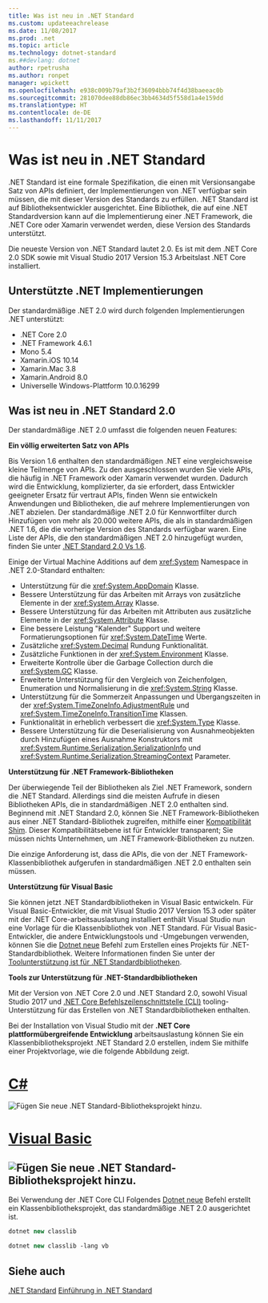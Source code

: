 ```yaml
---
title: Was ist neu in .NET Standard
ms.custom: updateeachrelease
ms.date: 11/08/2017
ms.prod: .net
ms.topic: article
ms.technology: dotnet-standard
ms.##devlang: dotnet
author: rpetrusha
ms.author: ronpet
manager: wpickett
ms.openlocfilehash: e938c009b79af3b2f36094bbb74f4d38baeeac0b
ms.sourcegitcommit: 281070dee88db86ec3bb4634d5f558d1a4e159dd
ms.translationtype: HT
ms.contentlocale: de-DE
ms.lasthandoff: 11/11/2017
---
```

# <a name="whats-new-in-the-net-standard"></a>Was ist neu in .NET Standard

.NET Standard ist eine formale Spezifikation, die einen mit Versionsangabe Satz von APIs definiert, der Implementierungen von .NET verfügbar sein müssen, die mit dieser Version des Standards zu erfüllen. .NET Standard ist auf Bibliotheksentwickler ausgerichtet. Eine Bibliothek, die auf eine .NET Standardversion kann auf die Implementierung einer .NET Framework, die .NET Core oder Xamarin verwendet werden, diese Version des Standards unterstützt.

Die neueste Version von .NET Standard lautet 2.0. Es ist mit dem .NET Core 2.0 SDK sowie mit Visual Studio 2017 Version 15.3 Arbeitslast .NET Core installiert.

## <a name="supported-net-implementations"></a>Unterstützte .NET Implementierungen

Der standardmäßige .NET 2.0 wird durch folgenden Implementierungen .NET unterstützt:

- .NET Core 2.0
- .NET Framework 4.6.1
- Mono 5.4
- Xamarin.iOS 10.14
- Xamarin.Mac 3.8
- Xamarin.Android 8.0
- Universelle Windows-Plattform 10.0.16299

## <a name="whats-new-in-the-net-standard-20"></a>Was ist neu in .NET Standard 2.0
 
Der standardmäßige .NET 2.0 umfasst die folgenden neuen Features:

**Ein völlig erweiterten Satz von APIs**

Bis Version 1.6 enthalten den standardmäßigen .NET eine vergleichsweise kleine Teilmenge von APIs. Zu den ausgeschlossen wurden Sie viele APIs, die häufig in .NET Framework oder Xamarin verwendet wurden. Dadurch wird die Entwicklung, komplizierter, da sie erfordert, dass Entwickler geeigneter Ersatz für vertraut APIs, finden Wenn sie entwickeln Anwendungen und Bibliotheken, die auf mehrere Implementierungen von .NET abzielen. Der standardmäßige .NET 2.0 für Kennwortfilter durch Hinzufügen von mehr als 20.000 weitere APIs, die als in standardmäßigen .NET 1.6, die die vorherige Version des Standards verfügbar waren. Eine Liste der APIs, die den standardmäßigen .NET 2.0 hinzugefügt wurden, finden Sie unter [.NET Standard 2.0 Vs 1.6](https://raw.githubusercontent.com/dotnet/standard/master/docs/versions/netstandard2.0_diff.md). 

Einige der Virtual Machine Additions auf dem <xref:System> Namespace in .NET 2.0-Standard enthalten:

- Unterstützung für die <xref:System.AppDomain> Klasse.
- Bessere Unterstützung für das Arbeiten mit Arrays von zusätzliche Elemente in der <xref:System.Array> Klasse.
- Bessere Unterstützung für das Arbeiten mit Attributen aus zusätzliche Elemente in der <xref:System.Attribute> Klasse.
- Eine bessere Leistung "Kalender" Support und weitere Formatierungsoptionen für <xref:System.DateTime> Werte.
- Zusätzliche <xref:System.Decimal> Rundung Funktionalität.
- Zusätzliche Funktionen in der <xref:System.Environment> Klasse.
- Erweiterte Kontrolle über die Garbage Collection durch die <xref:System.GC> Klasse.
- Erweiterte Unterstützung für den Vergleich von Zeichenfolgen, Enumeration und Normalisierung in die <xref:System.String> Klasse.
- Unterstützung für die Sommerzeit Anpassungen und Übergangszeiten in der <xref:System.TimeZoneInfo.AdjustmentRule> und <xref:System.TimeZoneInfo.TransitionTime> Klassen.
- Funktionalität in erheblich verbessert die <xref:System.Type> Klasse.
- Bessere Unterstützung für die Deserialisierung von Ausnahmeobjekten durch Hinzufügen eines Ausnahme Konstruktors mit <xref:System.Runtime.Serialization.SerializationInfo> und <xref:System.Runtime.Serialization.StreamingContext> Parameter.

**Unterstützung für .NET Framework-Bibliotheken**

Der überwiegende Teil der Bibliotheken als Ziel .NET Framework, sondern die .NET Standard. Allerdings sind die meisten Aufrufe in diesen Bibliotheken APIs, die in standardmäßigen .NET 2.0 enthalten sind. Beginnend mit .NET Standard 2.0, können Sie .NET Framework-Bibliotheken aus einer .NET Standard-Bibliothek zugreifen, mithilfe einer [Kompatibilität Shim](https://github.com/dotnet/standard/blob/master/docs/netstandard-20/README.md#assembly-unification). Dieser Kompatibilitätsebene ist für Entwickler transparent; Sie müssen nichts Unternehmen, um .NET Framework-Bibliotheken zu nutzen.

Die einzige Anforderung ist, dass die APIs, die von der .NET Framework-Klassenbibliothek aufgerufen in standardmäßigen .NET 2.0 enthalten sein müssen.

**Unterstützung für Visual Basic**

Sie können jetzt .NET Standardbibliotheken in Visual Basic entwickeln. Für Visual Basic-Entwickler, die mit Visual Studio 2017 Version 15.3 oder später mit der .NET Core-arbeitsauslastung installiert enthält Visual Studio nun eine Vorlage für die Klassenbibliothek von .NET Standard. Für Visual Basic-Entwickler, die andere Entwicklungstools und -Umgebungen verwenden, können Sie die [Dotnet neue](../../core/tools/dotnet-new.md) Befehl zum Erstellen eines Projekts für .NET-Standardbibliothek. Weitere Informationen finden Sie unter der [Toolunterstützung ist für .NET Standardbibliotheken](#tooling).

<a name="tooling" />**Tools zur Unterstützung für .NET-Standardbibliotheken**

Mit der Version von .NET Core 2.0 und .NET Standard 2.0, sowohl Visual Studio 2017 und [.NET Core Befehlszeilenschnittstelle (CLI)](../../core/tools/index.md) tooling-Unterstützung für das Erstellen von .NET Standardbibliotheken enthalten. 

Bei der Installation von Visual Studio mit der **.NET Core plattformübergreifende Entwicklung** arbeitsauslastung können Sie ein Klassenbibliotheksprojekt .NET Standard 2.0 erstellen, indem Sie mithilfe einer Projektvorlage, wie die folgende Abbildung zeigt. 

# <a name="ctabcsharp"></a>[C#](#tab/csharp)
![Fügen Sie neue .NET Standard-Bibliotheksprojekt hinzu.](./media/std-project-cs.png)
# <a name="visual-basictabvisual-basic"></a>[Visual Basic](#tab/visual-basic)
<a name="add-new-net-standard-library-projectmediastd-project-vbpng"></a>![Fügen Sie neue .NET Standard-Bibliotheksprojekt hinzu.](./media/std-project-vb.png)
---

Bei Verwendung der .NET Core CLI Folgendes [Dotnet neue](../../core/tools/dotnet-new.md) Befehl erstellt ein Klassenbibliotheksprojekt, das standardmäßige .NET 2.0 ausgerichtet ist.

```csharp
dotnet new classlib
```
```vb
dotnet new classlib -lang vb
```
  
## <a name="see-also"></a>Siehe auch
[.NET Standard](../net-standard.md)
[Einführung in .NET Standard](https://blogs.msdn.microsoft.com/dotnet/2016/09/26/introducing-net-standard/)
